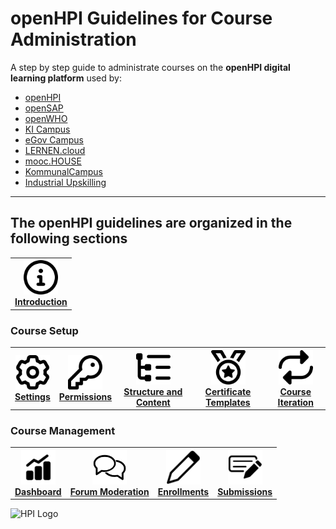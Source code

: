 # openHPI Guidelines for Course Administration

A step by step guide to administrate courses on the **openHPI digital learning platform** used by:


- [openHPI](https://open.hpi.de/)
- [openSAP](https://open.sap.com/)
- [openWHO](https://openwho.org/)
- [KI Campus](https://ki-campus.org/)
- [eGov Campus](https://egov-campus.org/)
- [LERNEN.cloud](https://lernen.cloud/)
- [mooc.HOUSE](https://mooc.house/)
- [KommunalCampus](https://lernen.kommunalcampus.de/)
- [Industrial Upskilling](https://www.industrial-upskilling.de/)

- - -

## The openHPI guidelines are organized in the following sections


<table border="0" width="100%" height="auto">
    <tr>
        <th style="border-collapse:separate; text-align:center" border="1"><a href="https://teachingteamguidelines.readthedocs.io/courseadministration/platform_tour/"><img src="img/01-icon-intro.png" width="55px" height="55px"/></a> <br> <a href="https://teachingteamguidelines.readthedocs.io/courseadministration/platform_tour/">Introduction</a></th>
    </tr>
</table>

### Course Setup
<table border="0" width="100%" height="auto">
    <tr>
        <th style="border-collapse:separate; text-align:center" border="1"><a href="https://teachingteamguidelines.readthedocs.io/courseadministration/courseproperties/"><img src="img/02-icon-properties.png" width="55px" height="55px"/></a> <br> <a href="https://teachingteamguidelines.readthedocs.io/courseadministration/courseproperties/">Settings</a></th>
        <th style="border-collapse:separate; text-align:center" border="1"><a target="_blank" href="https://teachingteamguidelines.readthedocs.io/courseadministration/permissions/"><img src="img/03-icon-permissions.png" width="55px" height="55px"/></a> <br> <a href="https://teachingteamguidelines.readthedocs.io/courseadministration/permissions/">Permissions</a></th>    
        <th style="border-collapse:separate; text-align:center" border="1"><a target="_blank" href="https://teachingteamguidelines.readthedocs.io/courseadministration/addcontent/modules/"><img src="img/04-icon-structure.png" width="55px" height="55px"/></a> <br> <a href="https://teachingteamguidelines.readthedocs.io/courseadministration/addcontent/modules/">Structure and Content</a></th>
        <th style="border-collapse:separate; text-align:center" border="1"><a target="_blank" href="https://teachingteamguidelines.readthedocs.io/courseadministration/certificatetemplates/"><img src="img/05-icon-certificates.png" width="55px" height="55px"/></a> <br> <a href="https://teachingteamguidelines.readthedocs.io/courseadministration/certificatetemplates/">Certificate Templates</a></th>
        <th style="border-collapse:separate; text-align:center" border="1"><a href="https://teachingteamguidelines.readthedocs.io/courseadministration/createcourseiteration/"><img src="img/07-icon-course-iteration.png" width="55px" height="55px"/></a> <br> <a href="https://teachingteamguidelines.readthedocs.io/courseadministration/createcourseiteration/">Course Iteration</a></th>
    </tr>
</table>

### Course Management
<table border="0" width="100%" height="auto">
    <tr>
        <th style="border-collapse:separate; text-align:center" border="1"><a href="https://teachingteamguidelines.readthedocs.io/courseadministration/courseproperties/"><img src="img/icon-dashboard.jpg" width="55px" height="55px"/></a> <br> <a href="https://teachingteamguidelines.readthedocs.io/features/coursemanagement/pinboardabusereports/">Dashboard</a></th>
        <th style="border-collapse:separate; text-align:center" border="1"><a href="https://teachingteamguidelines.readthedocs.io/courseadministration/courseproperties/"><img src="img/icon-forum-moderation.jpg" width="55px" height="55px"/></a> <br> <a href="https://teachingteamguidelines.readthedocs.io/features/coursemanagement/pinboardabusereports/">Forum Moderation</a></th>
        <th style="border-collapse:separate; text-align:center" border="1"><a target="_blank" href="https://teachingteamguidelines.readthedocs.io/courseadministration/addcontent/modules/"><img src="img/icon-enrollments.jpg" width="55px" height="55px"/></a> <br> <a href="https://teachingteamguidelines.readthedocs.io/features/coursemanagement/studentenrollments/">Enrollments</a></th>
        <th style="border-collapse:separate; text-align:center" border="1"><a target="_blank" href="https://teachingteamguidelines.readthedocs.io/features/coursemanagement/studentenrollments.md/"><img src="img/icon-submissions.jpg" width="55px" height="55px"/></a> <br> <a href="https://teachingteamguidelines.readthedocs.io/features/coursemanagement/studentsubmissions/">Submissions</a></th>
    </tr>
</table>

![HPI Logo](img/HPI_Logo.png)
